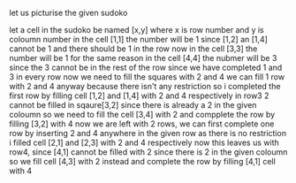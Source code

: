 let us picturise the given sudoko 

let a cell in the sudoko be named [x,y] where x is row number and y is coloumn number
in the cell [1,1] the number will be 1 since [1,2] an [1,4] cannot be 1 and there should be 1 in the row
now in the cell [3,3] the number will be 1 for the same reason
in the cell [4,4] the nubmer will be 3 since the 3 cannot be in the rest of the row
since we have completed 1 and 3 in every row now we need to fill the squares with 2 and 4
we can fill 1 row with 2 and 4 anyway because there isn't any restriction
so i completed the first row by filling cell [1,2] and [1,4] with 2 and 4 respectively
in row3 2 cannot be filled in sqaure[3,2] since there is already a 2 in the given coloumn so we need to fill the cell [3,4] with 2 and compplete the row by filling [3,2] with 4
now we are left with 2 rows, we can first complete one row by inserting 2 and 4 anywhere in the given row as there is no restriction 
i filled cell [2,1] and [2,3] with 2 and 4 respectively
now this leaves us with row4, since [4,1]  cannot be filled with 2 since there is 2 in the given coloumn so we fill cell [4,3] with 2 instead and complete the row by filling [4,1] cell with 4

